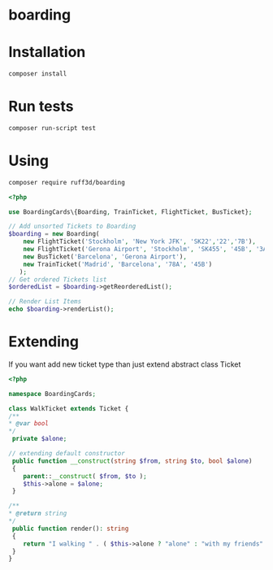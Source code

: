 # boarding

# Installation
```bash
composer install
```
# Run tests
```bash
composer run-script test
```
# Using
```bash
composer require ruff3d/boarding
```

```php
<?php

use BoardingCards\{Boarding, TrainTicket, FlightTicket, BusTicket};

// Add unsorted Tickets to Boarding
$boarding = new Boarding(
	new FlightTicket('Stockholm', 'New York JFK', 'SK22','22','7B'),
	new FlightTicket('Gerona Airport', 'Stockholm', 'SK455', '45B', '3A', '344'),
	new BusTicket('Barcelona', 'Gerona Airport'),
	new TrainTicket('Madrid', 'Barcelona', '78A', '45B')
   );
// Get ordered Tickets list         
$orderedList = $boarding->getReorderedList();

// Render List Items
echo $boarding->renderList();
```
# Extending
If you want add new ticket type than just extend abstract class Ticket 
```php
<?php

namespace BoardingCards;

class WalkTicket extends Ticket {
/**
* @var bool
*/
 private $alone;

// extending default constructor
 public function __construct(string $from, string $to, bool $alone)
 {
    parent::__construct( $from, $to );
    $this->alone = $alone;
 }

/**
* @return string
*/
 public function render(): string
 {
    return "I walking " . ( $this->alone ? "alone" : "with my friends" );
 }
}
```


